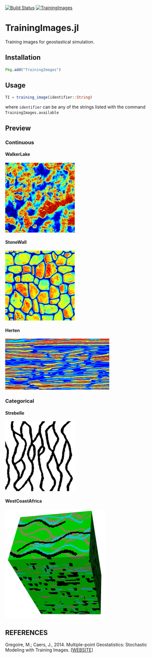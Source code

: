 [![Build Status](https://travis-ci.org/juliohm/TrainingImages.jl.png)](https://travis-ci.org/juliohm/TrainingImages.jl)
[![TrainingImages](http://pkg.julialang.org/badges/TrainingImages_nightly.svg)](http://pkg.julialang.org/?pkg=TrainingImages&ver=nightly)

TrainingImages.jl
=================

Training images for geostastical simulation.

Installation
------------

```julia
Pkg.add("TrainingImages")
```

Usage
-----

```julia
TI = training_image(identifier::String)
```
where `identifier` can be any of the strings listed with the command `TrainingImages.available`

Preview
-------

### Continuous

#### WalkerLake
![WalkerLakePreview](src/data/WalkerLake.png)

#### StoneWall
![StoneWallPreview](src/data/StoneWall.png)

#### Herten
![HertenPreview](src/data/Herten.png)

### Categorical

#### Strebelle
![StrebellePreview](src/data/Strebelle.png)

#### WestCoastAfrica
![WestCoastAfricaPreview](src/data/WestCoastAfrica.png)

REFERENCES
----------

Gregoire, M.; Caers, J., 2014. Multiple-point Geostatistics: Stochastic Modeling with Training Images. [[WEBSITE](http://trainingimages.org)]
